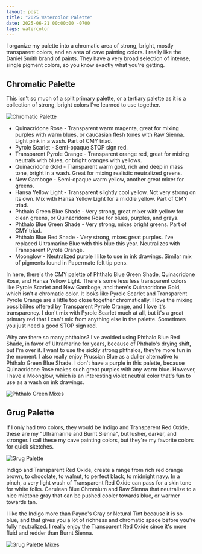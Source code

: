 ```yaml
---
layout: post
title: "2025 Watercolor Palette"
date: 2025-06-21 00:00:00 -0700
tags: watercolor 
---
```


I organize my palette into a chromatic area of strong, bright, mostly
transparent colors, and an area of cave painting colors. I really like the
Daniel Smith brand of paints. They have a very broad selection of intense,
single pigment colors, so you know exactly what you're getting.

## Chromatic Palette

This isn't so much of a split primary palette, or a tertiary palette as it is a
collection of strong, bright colors I've learned to use together.

![Chromatic Palette](/assets/images/chromatic-palette.png)

  - Quinacridone Rose - Transparent warm magenta, great for mixing purples with
  warm blues, or caucasian flesh tones with Raw Sienna. Light pink in a wash.
  Part of CMY triad.
  - Pyrole Scarlet - Semi-opaque STOP sign red.
  - Transparent Pyrole Orange - Transparent orange red, great for mixing
  neutrals with blues, or bright oranges with yellows.
  - Quinacridone Gold - Transparent warm gold, rich and deep in mass tone, 
  bright in a wash. Great for mixing realistic neutralized greens.
  - New Gamboge - Semi-opaque warm yellow, another great mixer for greens.
  - Hansa Yellow Light - Transparent slightly cool yellow. Not very strong on
  its own. Mix with Hansa Yellow Light for a middle yellow. Part of CMY triad.
  - Phthalo Green Blue Shade - Very strong, great mixer with yellow for clean
  greens, or Quinacridone Rose for blues, purples, and grays.
  - Phthalo Blue Green Shade - Very strong, mixes bright greens. Part of CMY
  triad.
  - Phthalo Blue Red Shade - Very strong, mixes great purples. I've replaced
  Ultramarine Blue with this blue this year. Neutralizes with Transparent
  Pyrole Orange.
  - Moonglow - Neutralized purple I like to use in ink drawings. Similar mix
  of pigments found in Papermate felt tip pens.

In here, there's the CMY palette of Phthalo Blue Green Shade, Quinacridone
Rose, and Hansa Yellow Light. There's some less less transparent colors like
Pyrole Scarlet and New Gamboge, and there's Quinacridone Gold, which isn't a
chromatic color. It looks like Pyrole Scarlet and Transparent Pyrole Orange
are a little too close together chromatically. I love the mixing possibilites
offered by Transparent Pyrole Orange, and I love it's transparency. I don't
mix with Pyrole Scarlet much at all, but it's a great primary red that I
can't mix from anything else in the palette. Sometimes you just need a good
STOP sign red.

Why are there so many phthalos? I've avoided using Phthalo Blue Red Shade, in
favor of Ultramarine for years, because of Phthalo's drying shift, but I'm over
it. I want to use the sickly strong phthalos, they're more fun in the moment.
I also really enjoy Prussian Blue as a duller alternative to Phthalo Green Blue
Shade. I don't have a purple in this palette, because Quinacridone Rose makes
such great purples with any warm blue. However, I have a Moonglow, which is an
interesting violet neutral color that's fun to use as a wash on ink drawings.

![Phthalo Green Mixes](/assets/images/chromatic-palette-green-mixes.jpg)

## Grug Palette

If I only had two colors, they would be Indigo and Transparent Red Oxide, these
are my "Ultramarine and Burnt Sienna", but lusher, darker, and stronger. I call
these my cave painting colors, but they're my favorite colors for quick sketches.

![Grug Palette](/assets/images/grug-palette.png)

Indigo and Transparent Red Oxide, create a range from rich red orange brown, to
chocolate, to walnut, to perfect black, to midnight navy. In a pinch, a very
light wash of Transparent Red Oxide can pass for a skin tone for white folks.
Cerulean Blue Chromium and Raw Sienna that neutralize to a nice midtone gray
that can be pushed cooler towards blue, or warmer towards tan.

I like the Indigo more than Payne's Gray or Netural Tint because it is so blue,
and that gives you a lot of richness and chromatic space before you're fully
neutralized. I really enjoy the Transparent Red Oxide since it's more fluid and
redder than Burnt Sienna.

![Grug Palette Mixes](/assets/images/grug-palette-mixes.jpg)

